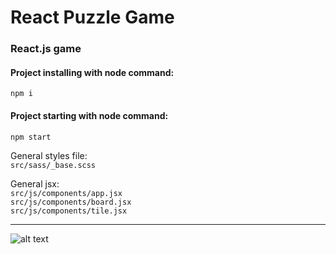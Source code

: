 # React Puzzle Game  
  
### React.js game  
  
#### Project installing with node command:
```npm i```  
  
#### Project starting with node command:
```npm start```  
  
  
General styles file:  
```src/sass/_base.scss```  
  
  
General jsx:  
```src/js/components/app.jsx```  
```src/js/components/board.jsx```  
```src/js/components/tile.jsx```  
  
  
---  
  
  
![alt text](https://github.com/adam-p/markdown-here/raw/master/src/common/images/icon48.png "Img Title Text")  
  
  
